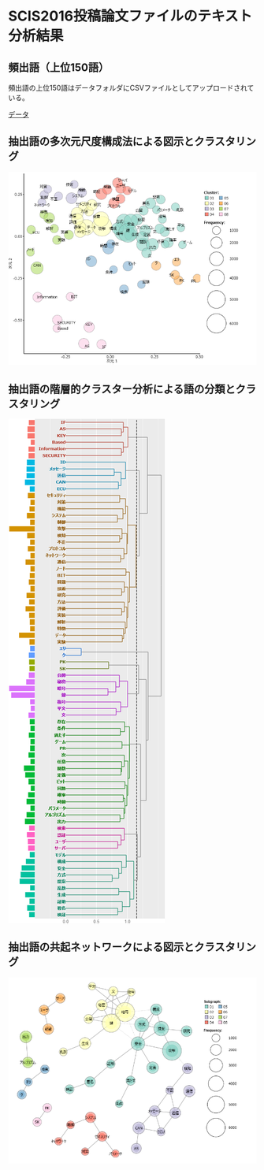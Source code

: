 SCIS2016投稿論文ファイルのテキスト分析結果
====

## 頻出語（上位150語）
頻出語の上位150語はデータフォルダにCSVファイルとしてアップロードされている。

[データ](/data/scis2016_extracted150.csv)

## 抽出語の多次元尺度構成法による図示とクラスタリング
![MDS](/data/scis2016_MDS.png)

## 抽出語の階層的クラスター分析による語の分類とクラスタリング
![HCA](/data/scis2016_HCA.png)

## 抽出語の共起ネットワークによる図示とクラスタリング
![CON](/data/scis2016_CON.png)
